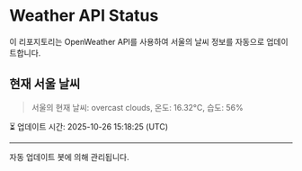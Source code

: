 
# Weather API Status

이 리포지토리는 OpenWeather API를 사용하여 서울의 날씨 정보를 자동으로 업데이트합니다.

## 현재 서울 날씨
> 서울의 현재 날씨: overcast clouds, 온도: 16.32°C, 습도: 56%

⏳ 업데이트 시간: 2025-10-26 15:18:25 (UTC)

---
자동 업데이트 봇에 의해 관리됩니다.
